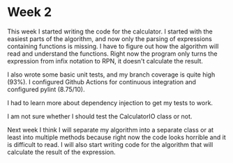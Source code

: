 # Week 2

This week I started writing the code for the calculator. I started with the easiest parts of the algorithm, and now only 
the parsing of expressions containing functions is missing. I have to figure out how the algorithm will read and understand the functions.
Right now the program only turns the expression from infix notation to RPN, it doesn't calculate the result.

I also wrote some basic unit tests, and my branch coverage is quite high (93%). I configured Github Actions for continuous integration and configured
pylint (8.75/10). 

I had to learn more about dependency injection to get my tests to work. 

I am not sure whether I should test the CalculatorIO class or not.

Next week I think I will separate my algorithm into a separate class or at least into multiple methods because right now the code looks horrible
and it is difficult to read. I will also start writing code for the algorithm that will calculate the result of the expression.
